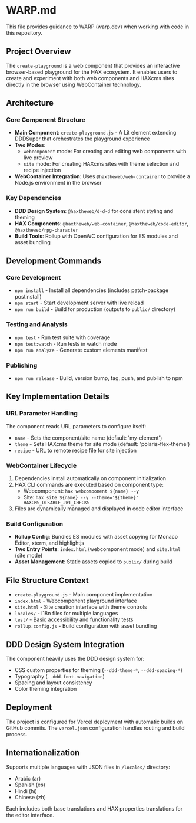 # WARP.md

This file provides guidance to WARP (warp.dev) when working with code in this repository.

## Project Overview

The `create-playground` is a web component that provides an interactive browser-based playground for the HAX ecosystem. It enables users to create and experiment with both web components and HAXcms sites directly in the browser using WebContainer technology.

## Architecture

### Core Component Structure
- **Main Component**: `create-playground.js` - A Lit element extending DDDSuper that orchestrates the playground experience
- **Two Modes**: 
  - `webcomponent` mode: For creating and editing web components with live preview
  - `site` mode: For creating HAXcms sites with theme selection and recipe injection
- **WebContainer Integration**: Uses `@haxtheweb/web-container` to provide a Node.js environment in the browser

### Key Dependencies
- **DDD Design System**: `@haxtheweb/d-d-d` for consistent styling and theming
- **HAX Components**: `@haxtheweb/web-container`, `@haxtheweb/code-editor`, `@haxtheweb/rpg-character`
- **Build Tools**: Rollup with OpenWC configuration for ES modules and asset bundling

## Development Commands

### Core Development
- `npm install` - Install all dependencies (includes patch-package postinstall)
- `npm start` - Start development server with live reload
- `npm run build` - Build for production (outputs to `public/` directory)

### Testing and Analysis  
- `npm test` - Run test suite with coverage
- `npm test:watch` - Run tests in watch mode
- `npm run analyze` - Generate custom elements manifest

### Publishing
- `npm run release` - Build, version bump, tag, push, and publish to npm

## Key Implementation Details

### URL Parameter Handling
The component reads URL parameters to configure itself:
- `name` - Sets the component/site name (default: 'my-element')
- `theme` - Sets HAXcms theme for site mode (default: 'polaris-flex-theme')
- `recipe` - URL to remote recipe file for site injection

### WebContainer Lifecycle
1. Dependencies install automatically on component initialization
2. HAX CLI commands are executed based on component type:
   - Webcomponent: `hax webcomponent ${name} --y`
   - Site: `hax site ${name} --y --theme='${theme}' HAXCMS_DISABLE_JWT_CHECKS`
3. Files are dynamically managed and displayed in code editor interface

### Build Configuration
- **Rollup Config**: Bundles ES modules with asset copying for Monaco Editor, xterm, and highlightjs
- **Two Entry Points**: `index.html` (webcomponent mode) and `site.html` (site mode)  
- **Asset Management**: Static assets copied to `public/` during build

## File Structure Context

- `create-playground.js` - Main component implementation
- `index.html` - Webcomponent playground interface  
- `site.html` - Site creation interface with theme controls
- `locales/` - i18n files for multiple languages
- `test/` - Basic accessibility and functionality tests
- `rollup.config.js` - Build configuration with asset bundling

## DDD Design System Integration

The component heavily uses the DDD design system for:
- CSS custom properties for theming (`--ddd-theme-*`, `--ddd-spacing-*`)
- Typography (`--ddd-font-navigation`)
- Spacing and layout consistency
- Color theming integration

## Deployment

The project is configured for Vercel deployment with automatic builds on GitHub commits. The `vercel.json` configuration handles routing and build process.

## Internationalization

Supports multiple languages with JSON files in `/locales/` directory:
- Arabic (ar)
- Spanish (es) 
- Hindi (hi)
- Chinese (zh)

Each includes both base translations and HAX properties translations for the editor interface.